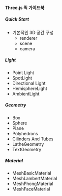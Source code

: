 #### Three.js 퀵 가이드북

##### Quick Start
- 기본적인 3D 공간 구성
    - renderer
    - scene
    - camera

##### Light
- Point Light
- SpotLight
- Directional Light
- HemisphereLight
- AmbientLight

##### Geometry
- Box
- Sphere
- Plane
- Polyhedrons
- Cilinders And Tubes
- LatheGeometry
- TextGeometry

##### Material
- MeshBasicMaterial
- MeshLambertMaterial
- MeshPhongMaterial
- MeshFaceMaterial
